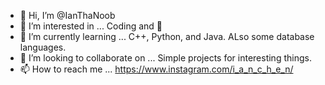 - 👋 Hi, I’m @IanThaNoob
- 👀 I’m interested in ... Coding and 🏀
- 🌱 I’m currently learning ... C++, Python, and Java. ALso some database languages.
- 💞️ I’m looking to collaborate on ... Simple projects for interesting things.
- 📫 How to reach me ... https://www.instagram.com/i_a_n_c_h_e_n/

<!---
IanThaNoob/IanThaNoob is a ✨ special ✨ repository because its `README.md` (this file) appears on your GitHub profile.
You can click the Preview link to take a look at your changes.
--->
